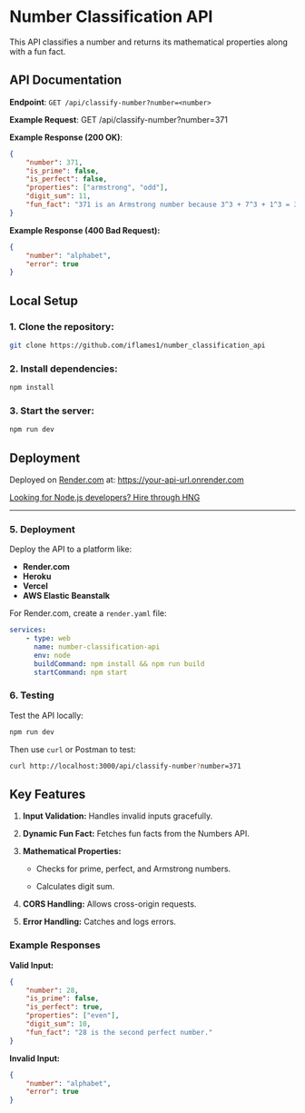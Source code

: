 # Number Classification API

This API classifies a number and returns its mathematical properties along with a fun fact.

## API Documentation

**Endpoint**: `GET /api/classify-number?number=<number>`

**Example Request**:
GET /api/classify-number?number=371

**Example Response (200 OK)**:

```json
{
	"number": 371,
	"is_prime": false,
	"is_perfect": false,
	"properties": ["armstrong", "odd"],
	"digit_sum": 11,
	"fun_fact": "371 is an Armstrong number because 3^3 + 7^3 + 1^3 = 371"
}
```

**Example Response (400 Bad Request):**

```json
{
	"number": "alphabet",
	"error": true
}
```

## Local Setup

### 1. Clone the repository:

```bash
git clone https://github.com/iflames1/number_classification_api
```

### 2. Install dependencies:

```bash
npm install
```

### 3. Start the server:

```bash
npm run dev
```

## Deployment

Deployed on [Render.com](render.com) at:
https://your-api-url.onrender.com

[Looking for Node.js developers? Hire through HNG](https://hng.tech/hire/nodejs-developers)

---

### 5. Deployment

Deploy the API to a platform like:

-   **Render.com**
-   **Heroku**
-   **Vercel**
-   **AWS Elastic Beanstalk**

For Render.com, create a `render.yaml` file:

```yaml
services:
    - type: web
      name: number-classification-api
      env: node
      buildCommand: npm install && npm run build
      startCommand: npm start
```

### 6. Testing

Test the API locally:

```bash
npm run dev
```

Then use `curl` or Postman to test:

```bash
curl http://localhost:3000/api/classify-number?number=371
```

## Key Features

1. **Input Validation:** Handles invalid inputs gracefully.

2. **Dynamic Fun Fact:** Fetches fun facts from the Numbers API.

3. **Mathematical Properties:**

    - Checks for prime, perfect, and Armstrong numbers.

    - Calculates digit sum.

4. **CORS Handling:** Allows cross-origin requests.

5. **Error Handling:** Catches and logs errors.

### Example Responses

**Valid Input:**

```json
{
	"number": 28,
	"is_prime": false,
	"is_perfect": true,
	"properties": ["even"],
	"digit_sum": 10,
	"fun_fact": "28 is the second perfect number."
}
```

**Invalid Input:**

```json
{
	"number": "alphabet",
	"error": true
}
```
